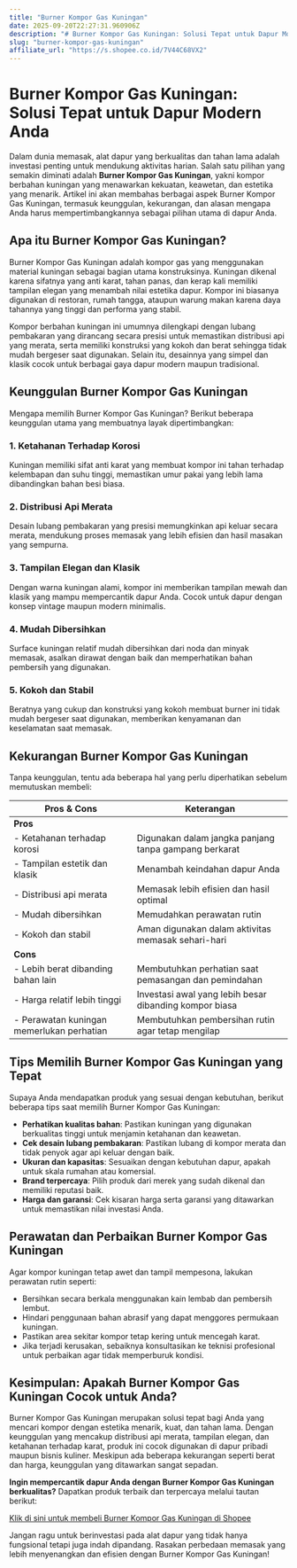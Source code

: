 ```yaml
---
title: "Burner Kompor Gas Kuningan"
date: 2025-09-20T22:27:31.960906Z
description: "# Burner Kompor Gas Kuningan: Solusi Tepat untuk Dapur Modern Anda..."
slug: "burner-kompor-gas-kuningan"
affiliate_url: "https://s.shopee.co.id/7V44C68VX2"
---
```

# Burner Kompor Gas Kuningan: Solusi Tepat untuk Dapur Modern Anda

Dalam dunia memasak, alat dapur yang berkualitas dan tahan lama adalah investasi penting untuk mendukung aktivitas harian. Salah satu pilihan yang semakin diminati adalah **Burner Kompor Gas Kuningan**, yakni kompor berbahan kuningan yang menawarkan kekuatan, keawetan, dan estetika yang menarik. Artikel ini akan membahas berbagai aspek Burner Kompor Gas Kuningan, termasuk keunggulan, kekurangan, dan alasan mengapa Anda harus mempertimbangkannya sebagai pilihan utama di dapur Anda.

## Apa itu Burner Kompor Gas Kuningan?

Burner Kompor Gas Kuningan adalah kompor gas yang menggunakan material kuningan sebagai bagian utama konstruksinya. Kuningan dikenal karena sifatnya yang anti karat, tahan panas, dan kerap kali memiliki tampilan elegan yang menambah nilai estetika dapur. Kompor ini biasanya digunakan di restoran, rumah tangga, ataupun warung makan karena daya tahannya yang tinggi dan performa yang stabil.

Kompor berbahan kuningan ini umumnya dilengkapi dengan lubang pembakaran yang dirancang secara presisi untuk memastikan distribusi api yang merata, serta memiliki konstruksi yang kokoh dan berat sehingga tidak mudah bergeser saat digunakan. Selain itu, desainnya yang simpel dan klasik cocok untuk berbagai gaya dapur modern maupun tradisional.

## Keunggulan Burner Kompor Gas Kuningan

Mengapa memilih Burner Kompor Gas Kuningan? Berikut beberapa keunggulan utama yang membuatnya layak dipertimbangkan:

### 1. **Ketahanan Terhadap Korosi**
Kuningan memiliki sifat anti karat yang membuat kompor ini tahan terhadap kelembapan dan suhu tinggi, memastikan umur pakai yang lebih lama dibandingkan bahan besi biasa.

### 2. **Distribusi Api Merata**
Desain lubang pembakaran yang presisi memungkinkan api keluar secara merata, mendukung proses memasak yang lebih efisien dan hasil masakan yang sempurna.

### 3. **Tampilan Elegan dan Klasik**
Dengan warna kuningan alami, kompor ini memberikan tampilan mewah dan klasik yang mampu mempercantik dapur Anda. Cocok untuk dapur dengan konsep vintage maupun modern minimalis.

### 4. **Mudah Dibersihkan**
Surface kuningan relatif mudah dibersihkan dari noda dan minyak memasak, asalkan dirawat dengan baik dan memperhatikan bahan pembersih yang digunakan.

### 5. **Kokoh dan Stabil**
Beratnya yang cukup dan konstruksi yang kokoh membuat burner ini tidak mudah bergeser saat digunakan, memberikan kenyamanan dan keselamatan saat memasak.

## Kekurangan Burner Kompor Gas Kuningan

Tanpa keunggulan, tentu ada beberapa hal yang perlu diperhatikan sebelum memutuskan membeli:

| **Pros & Cons** | **Keterangan** |
|-----------------|----------------|
| **Pros** | |
| - Ketahanan terhadap korosi | Digunakan dalam jangka panjang tanpa gampang berkarat |
| - Tampilan estetik dan klasik | Menambah keindahan dapur Anda |
| - Distribusi api merata | Memasak lebih efisien dan hasil optimal |
| - Mudah dibersihkan | Memudahkan perawatan rutin |
| - Kokoh dan stabil | Aman digunakan dalam aktivitas memasak sehari-hari |
| **Cons** | |
| - Lebih berat dibanding bahan lain | Membutuhkan perhatian saat pemasangan dan pemindahan |
| - Harga relatif lebih tinggi | Investasi awal yang lebih besar dibanding kompor biasa |
| - Perawatan kuningan memerlukan perhatian | Membutuhkan pembersihan rutin agar tetap mengilap |

## Tips Memilih Burner Kompor Gas Kuningan yang Tepat

Supaya Anda mendapatkan produk yang sesuai dengan kebutuhan, berikut beberapa tips saat memilih Burner Kompor Gas Kuningan:

- **Perhatikan kualitas bahan**: Pastikan kuningan yang digunakan berkualitas tinggi untuk menjamin ketahanan dan keawetan.
- **Cek desain lubang pembakaran**: Pastikan lubang di kompor merata dan tidak penyok agar api keluar dengan baik.
- **Ukuran dan kapasitas**: Sesuaikan dengan kebutuhan dapur, apakah untuk skala rumahan atau komersial.
- **Brand terpercaya**: Pilih produk dari merek yang sudah dikenal dan memiliki reputasi baik.
- **Harga dan garansi**: Cek kisaran harga serta garansi yang ditawarkan untuk memastikan nilai investasi Anda.

## Perawatan dan Perbaikan Burner Kompor Gas Kuningan

Agar kompor kuningan tetap awet dan tampil mempesona, lakukan perawatan rutin seperti:

- Bersihkan secara berkala menggunakan kain lembab dan pembersih lembut.
- Hindari penggunaan bahan abrasif yang dapat menggores permukaan kuningan.
- Pastikan area sekitar kompor tetap kering untuk mencegah karat.
- Jika terjadi kerusakan, sebaiknya konsultasikan ke teknisi profesional untuk perbaikan agar tidak memperburuk kondisi.

## Kesimpulan: Apakah Burner Kompor Gas Kuningan Cocok untuk Anda?

Burner Kompor Gas Kuningan merupakan solusi tepat bagi Anda yang mencari kompor dengan estetika menarik, kuat, dan tahan lama. Dengan keunggulan yang mencakup distribusi api merata, tampilan elegan, dan ketahanan terhadap karat, produk ini cocok digunakan di dapur pribadi maupun bisnis kuliner. Meskipun ada beberapa kekurangan seperti berat dan harga, keunggulan yang ditawarkan sangat sepadan.

**Ingin mempercantik dapur Anda dengan Burner Kompor Gas Kuningan berkualitas?** Dapatkan produk terbaik dan terpercaya melalui tautan berikut:

[Klik di sini untuk membeli Burner Kompor Gas Kuningan di Shopee](https://s.shopee.co.id/7V44C68VX2)

Jangan ragu untuk berinvestasi pada alat dapur yang tidak hanya fungsional tetapi juga indah dipandang. Rasakan perbedaan memasak yang lebih menyenangkan dan efisien dengan Burner Kompor Gas Kuningan!
